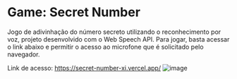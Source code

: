 # Game: Secret Number
Jogo de adivinhação do número secreto utilizando o reconhecimento por voz, projeto desenvolvido com o Web Speech API. Para jogar, basta acessar o link abaixo e permitir o acesso ao microfone que é solicitado pelo navegador.

Link de acesso: https://secret-number-xi.vercel.app/
![image](https://github.com/emillyperin/SecretNumber/assets/91609575/031389a5-ba51-48e7-a92e-9c67a30e1a26)

